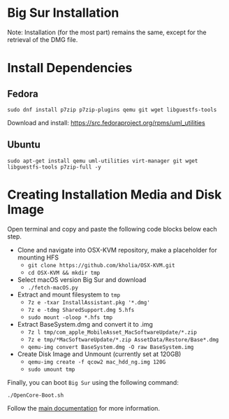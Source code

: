 # Big Sur Installation

Note: Installation (for the most part) remains the same, except for the retrieval of the DMG file.

# Install Dependencies

## Fedora
`sudo dnf install p7zip p7zip-plugins qemu git wget libguestfs-tools`

Download and install: https://src.fedoraproject.org/rpms/uml_utilities

## Ubuntu
`sudo apt-get install qemu uml-utilities virt-manager git wget libguestfs-tools p7zip-full -y`

# Creating Installation Media and Disk Image
Open terminal and copy and paste the following code blocks below each step.
* Clone and navigate into OSX-KVM repository, make a placeholder for mounting HFS 
  * `git clone https://github.com/kholia/OSX-KVM.git`
  * `cd OSX-KVM && mkdir tmp`
* Select macOS version Big Sur and download
  * `./fetch-macOS.py` 
* Extract and mount filesystem to `tmp`
  * `7z e -txar InstallAssistant.pkg '*.dmg'`
  * `7z e -tdmg SharedSupport.dmg 5.hfs`
  * `sudo mount -oloop *.hfs tmp`
* Extract BaseSystem.dmg and convert it to .img
  * `7z l tmp/com_apple_MobileAsset_MacSoftwareUpdate/*.zip`
  * `7z e tmp/*MacSoftwareUpdate/*.zip AssetData/Restore/Base*.dmg`
  * `qemu-img convert BaseSystem.dmg -O raw BaseSystem.img`
* Create Disk Image and Unmount (currently set at 120GB)
  * `qemu-img create -f qcow2 mac_hdd_ng.img 120G`
  * `sudo umount tmp`

Finally, you can boot `Big Sur` using the following command:

  ```
  ./OpenCore-Boot.sh
  ```
  
Follow the [main documentation](README.md#installation-preparation) for more information.
